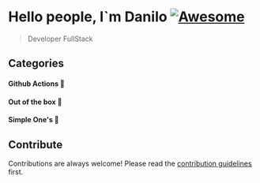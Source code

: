 
# Hello people, I`m Danilo  [![Awesome](https://cdn.rawgit.com/sindresorhus/awesome/d7305f38d29fed78fa85652e3a63e154dd8e8829/media/badge.svg)](https://github.com/sindresorhus/awesome#readme)
> Developer FullStack 

## Categories

#### Github Actions 🤖

#### Out of the box 🌈

#### Simple One's 🤗

## Contribute

Contributions are always welcome!
Please read the [contribution guidelines](contributing.md) first.
